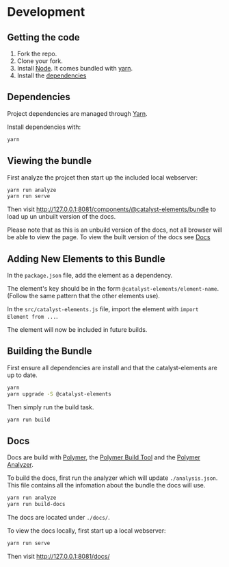 # Development

## Getting the code

1.  Fork the repo.
2.  Clone your fork.
3.  Install [Node](https://nodejs.org/en/download/). It comes bundled with [yarn](https://yarnpkg.com/).
4.  Install the [dependencies](#dependencies)

## Dependencies

Project dependencies are managed through [Yarn](https://yarnpkg.com/lang/en/docs/install/).

Install dependencies with:

```sh
yarn
```

## Viewing the bundle

First analyze the projcet then start up the included local webserver:

```sh
yarn run analyze
yarn run serve
```

Then visit http://127.0.0.1:8081/components/@catalyst-elements/bundle to load up un unbuilt version of the docs.

Please note that as this is an unbuild version of the docs, not all browser will be able to view the page. To view the built version of the docs see [Docs](#docs)

## Adding New Elements to this Bundle

In the `package.json` file, add the element as a dependency.

The element's key should be in the form `@catalyst-elements/element-name`.
(Follow the same pattern that the other elements use).

In the `src/catalyst-elements.js` file, import the element with `import Element from ...`.

The element will now be included in future builds.

## Building the Bundle

First ensure all dependencies are install and that the catalyst-elements are up to date.

```sh
yarn
yarn upgrade -S @catalyst-elements
```

Then simply run the build task.

```sh
yarn run build
```

## Docs

Docs are build with [Polymer](https://www.polymer-project.org/), the [Polymer Build Tool](https://github.com/Polymer/polymer-build) and the [Polymer Analyzer](https://github.com/Polymer/polymer-analyzer).

To build the docs, first run the analyzer which will update `./analysis.json`. This file contains all the infomation about the bundle the docs will use.

```sh
yarn run analyze
yarn run build-docs
```

The docs are located under `./docs/`.

To view the docs locally, first start up a local webserver:

```sh
yarn run serve
```

Then visit http://127.0.0.1:8081/docs/
